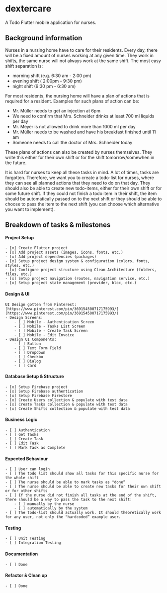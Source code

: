 # dextercare

A Todo Flutter mobile application for nurses.

## Background information

Nurses in a nursing home have to care for their residents.
Every day, there will be a fixed amount of nurses working at any given time. They work in shifts,
the same nurse will not always work at the same shift. The most easy shift separation is:

- morning shift (e.g. 6:30 am - 2:00 pm)
- evening shift ( 2:00pm - 9:30 pm)
- night shift (9:30 pm - 6:30 am)

For most residents, the nursing home will have a plan of actions that is required for a resident.
Examples for such plans of action can be:

- Mr. Müller needs to get an injection at 6pm
- We need to confirm that Mrs. Schneider drinks at least 700 ml liquids per day
- Mr. Meyer is not allowed to drink more than 1000 ml per day
- Mr. Müller needs to be washed and have his breakfast finished until 11 am
- Someone needs to call the doctor of Mrs. Schneider today

These plans of actions can also be created by nurses themselves. They write this either for their
own shift or for the shift tomorrow/somewhen in the future.

It is hard for nurses to keep all these tasks in mind. A lot of times, tasks are forgotten. Therefore,
we want you to create a todo-list for nurses, where they can see all planned actions that they
need to do on that day. They should also be able to create new todo-items, either for their own
shift or for some future shift. If they could not finish a todo item in their shift, the item should be
automatically passed on to the next shift or they should be able to choose to pass the item to the
next shift (you can choose which alternative you want to implement).


## Breakdown of tasks & milestones

#### Project Setup
    - [x] Create Flutter project
    - [x] Add project assets (images, icons, fonts, etc.)
    - [x] Add project dependencies (packages)
    - [x] Setup project design system & configuration (colors, fonts, styles, etc.)
    - [x] Configure project structure using Clean Architecture (folders, files, etc.)
    - [x] Setup project navigation (routes, navigation service, etc.)
    - [x] Setup project state management (provider, bloc, etc.)

#### Design & UI
    UI Design gotten from Pinterest: [https://www.pinterest.com/pin/369154500717175993/](https://www.pinterest.com/pin/369154500717175993/)
    - Design Screens:
        - [ ] Mobile - Authentication Screen
        - [ ] Mobile - Tasks List Screen
        - [ ] Mobile - Create Task Screen
        - [ ] Mobile - Edit Invoice
    - Design UI Components:
        - [ ] Button
        - [ ] Text Form Field
        - [ ] Dropdown
        - [ ] Checkbo 
        - [ ] Dialog
        - [ ] Card

#### Database Setup & Structure
    - [x] Setup Firebase project
    - [x] Setup Firebase authentication
    - [x] Setup Firebase Firestore
    - [x] Create Users collection & populate with test data
    - [x] Create Tasks collection & populate with test data
    - [x] Create Shifts collection & populate with test data

#### Business Logic
    - [ ] Authentication
    - [ ] Get Tasks
    - [ ] Create Task
    - [ ] Edit Task
    - [ ] Mark Task as Complete

#### Expected Behaviour
    - [ ] User can login
    - [ ] The todo list should show all tasks for this specific nurse for the whole shift
    - [ ] The nurse should be able to mark tasks as "done“
    - [ ] The nurse should be able to create new tasks for their own shift or for other shifts
    - [ ] If the nurse did not finish all tasks at the end of the shift, there should be a way to pass the task to the next shift:
        - [ ] manually by the nurse
        - [ ] automatically by the system
    - [ ] The todo-list should actually work. It should theoretically work for any user, not only the "hardcoded“ example user.

#### Testing
    - [ ] Unit Testing
    - [ ] Integration Testing

#### Documentation
    - [ ] Done

#### Refactor & Clean up
    - [ ] Done
